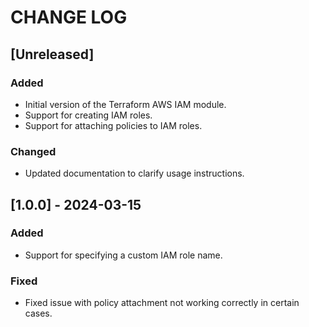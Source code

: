 # CHANGE LOG

## [Unreleased]

### Added

- Initial version of the Terraform AWS IAM module.
- Support for creating IAM roles.
- Support for attaching policies to IAM roles.

### Changed

- Updated documentation to clarify usage instructions.

## [1.0.0] - 2024-03-15

### Added

- Support for specifying a custom IAM role name.

### Fixed

- Fixed issue with policy attachment not working correctly in certain cases.
